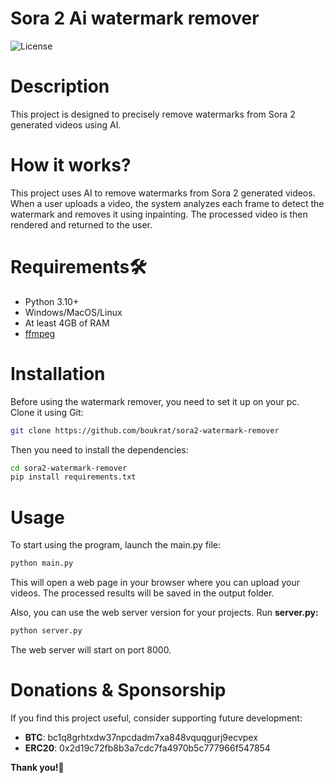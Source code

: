 # Sora 2 Ai watermark remover
![License](https://img.shields.io/badge/license-GPLv3-green.svg?style=flat)

# Description
This project is designed to precisely remove watermarks from Sora 2 generated videos using AI.

# How it works?
This project uses AI to remove watermarks from Sora 2 generated videos. When a user uploads a video, the system analyzes each frame to detect the watermark and removes it using inpainting. The processed video is then rendered and returned to the user.

# Requirements🛠
- Python 3.10+
- Windows/MacOS/Linux
- At least 4GB of RAM
- [ffmpeg](https://ffmpeg.org/download.html)

# Installation
Before using the watermark remover, you need to set it up on your pc. Clone it using Git:
```bash
git clone https://github.com/boukrat/sora2-watermark-remover
```
Then you need to install the dependencies:
```bash
cd sora2-watermark-remover
pip install requirements.txt
```

# Usage

To start using the program, launch the main.py file:
```bash
python main.py
````
This will open a web page in your browser where you can upload your videos.
The processed results will be saved in the output folder.

Also, you can use the web server version for your projects.
Run **server.py:**
```bash
python server.py
```

The web server will start on port 8000.



# Donations & Sponsorship

If you find this project useful, consider supporting future development:
- **BTC**: bc1q8grhtxdw37npcdadm7xa848vquqgurj9ecvpex
- **ERC20**: 0x2d19c72fb8b3a7cdc7fa4970b5c777966f547854

**Thank you!🙏**

